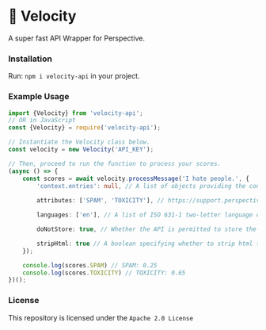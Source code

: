 # 💨 Velocity

A super fast API Wrapper for Perspective.

### Installation

Run: `npm i velocity-api` in your project.

### Example Usage

```ts
import {Velocity} from 'velocity-api';
// OR in JavaScript
const {Velocity} = require('velocity-api');

// Instantiate the Velocity class below.
const velocity = new Velocity('API_KEY');

// Then, proceed to run the function to process your scores.
(async () => {
    const scores = await velocity.processMessage('I hate people.', { 
        'context.entries': null, // A list of objects providing the context for text. Defaults to null, equivalent to an empty list.
    
        attributes: ['SPAM', 'TOXICITY'], // https://support.perspectiveapi.com/s/about-the-api-attributes-and-languages

        languages: ['en'], // A list of ISO 631-1 two-letter language codes specifying the language(s) that message is in (for example, "en", "es", "fr", etc). Default: ["EN"]

        doNotStore: true, // Whether the API is permitted to store the text and context.

        stripHtml: true // A boolean specifying whether to strip html tags from message.
    });

    console.log(scores.SPAM) // SPAM: 0.25
    console.log(scores.TOXICITY) // TOXICITY: 0.65
})();
```

### License

This repository is licensed under the `Apache 2.0 License`
